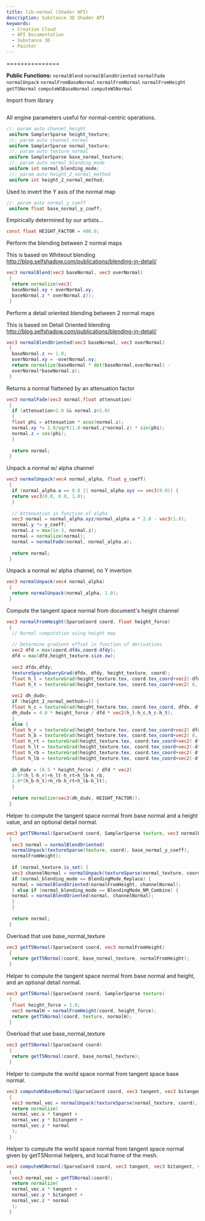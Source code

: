 ```yaml
---
title: lib-normal (Shader API)
description: Substance 3D Shader API
keywords:
  - Creative Cloud
  - API Documentation
  - Substance 3D
  - Painter
---
```














[ ](#section-0)












[ ](#section-1)


===============


**Public Functions:**
`normalBlend`
`normalBlendOriented`
`normalFade`
`normalUnpack`
`normalFromBaseNormal`
`normalFromNormal`
`normalFromHeight`
`getTSNormal`
`computeWSBaseNormal`
`computeWSNormal`


Import from library





```glsl


```







[ ](#section-2)

All engine parameters useful for normal-centric operations.





```glsl
//: param auto channel_height
 uniform SamplerSparse height_texture;
 //: param auto channel_normal
 uniform SamplerSparse normal_texture;
 //: param auto texture_normal
 uniform SamplerSparse base_normal_texture;
 //: param auto normal_blending_mode
 uniform int normal_blending_mode;
 //: param auto height_2_normal_method
 uniform int height_2_normal_method;
```







[ ](#section-3)

Used to invert the Y axis of the normal map





```glsl
//: param auto normal_y_coeff
 uniform float base_normal_y_coeff;
```







[ ](#section-4)

Empirically determined by our artists...





```glsl
const float HEIGHT_FACTOR = 400.0;
```







[ ](#section-5)

Perform the blending between 2 normal maps


This is based on Whiteout blending
 http://blog.selfshadow.com/publications/blending-in-detail/





```glsl
vec3 normalBlend(vec3 baseNormal, vec3 overNormal)
 {
  return normalize(vec3(
  baseNormal.xy + overNormal.xy,
  baseNormal.z * overNormal.z));
 }
```







[ ](#section-6)

Perform a detail oriented blending between 2 normal maps


This is based on Detail Oriented blending
 http://blog.selfshadow.com/publications/blending-in-detail/





```glsl
vec3 normalBlendOriented(vec3 baseNormal, vec3 overNormal)
 {
  baseNormal.z += 1.0;
  overNormal.xy = -overNormal.xy;
  return normalize(baseNormal * dot(baseNormal,overNormal) -
  overNormal*baseNormal.z);
 }
```







[ ](#section-7)

Returns a normal flattened by an attenuation factor





```glsl
vec3 normalFade(vec3 normal,float attenuation)
 {
  if (attenuation<1.0 && normal.z<1.0)
  {
  float phi = attenuation * acos(normal.z);
  normal.xy *= 1.0/sqrt(1.0-normal.z*normal.z) * sin(phi);
  normal.z = cos(phi);
  }
 
  return normal;
 }
```







[ ](#section-8)

Unpack a normal w/ alpha channel





```glsl
vec3 normalUnpack(vec4 normal_alpha, float y_coeff)
 {
  if (normal_alpha.a == 0.0 || normal_alpha.xyz == vec3(0.0)) {
  return vec3(0.0, 0.0, 1.0);
  }
 
  // Attenuation in function of alpha
  vec3 normal = normal_alpha.xyz/normal_alpha.a * 2.0 - vec3(1.0);
  normal.y *= y_coeff;
  normal.z = max(1e-3, normal.z);
  normal = normalize(normal);
  normal = normalFade(normal, normal_alpha.a);
 
  return normal;
 }
```







[ ](#section-9)

Unpack a normal w/ alpha channel, no Y invertion





```glsl
vec3 normalUnpack(vec4 normal_alpha)
 {
  return normalUnpack(normal_alpha, 1.0);
 }
```







[ ](#section-10)

Compute the tangent space normal from document's height channel





```glsl
vec3 normalFromHeight(SparseCoord coord, float height_force)
 {
  // Normal computation using height map
 
  // Determine gradient offset in function of derivatives
  vec2 dfd = max(coord.dfdx,coord.dfdy);
  dfd = max(dfd,height_texture.size.zw);
 
  vec2 dfdx,dfdy;
  textureSparseQueryGrad(dfdx, dfdy, height_texture, coord);
  float h_l = textureGrad(height_texture.tex, coord.tex_coord+vec2(-dfd.x, 0 ), dfdx, dfdy).r;
  float h_t = textureGrad(height_texture.tex, coord.tex_coord+vec2( 0, dfd.y), dfdx, dfdy).r;
 
  vec2 dh_dudv;
  if (height_2_normal_method==1) {
  float h_c = textureGrad(height_texture.tex, coord.tex_coord, dfdx, dfdy).r;
  dh_dudv = 4.0 * height_force / dfd * vec2(h_l-h_c,h_c-h_t);
  }
  else {
  float h_r = textureGrad(height_texture.tex, coord.tex_coord+vec2( dfd.x, 0 ), dfdx, dfdy).r;
  float h_b = textureGrad(height_texture.tex, coord.tex_coord+vec2( 0, -dfd.y), dfdx, dfdy).r;
  float h_rt = textureGrad(height_texture.tex, coord.tex_coord+vec2( dfd.x, dfd.y), dfdx, dfdy).r;
  float h_lt = textureGrad(height_texture.tex, coord.tex_coord+vec2(-dfd.x, dfd.y), dfdx, dfdy).r;
  float h_rb = textureGrad(height_texture.tex, coord.tex_coord+vec2( dfd.x, -dfd.y), dfdx, dfdy).r;
  float h_lb = textureGrad(height_texture.tex, coord.tex_coord+vec2(-dfd.x, -dfd.y), dfdx, dfdy).r;
 
  dh_dudv = (0.5 * height_force) / dfd * vec2(
  2.0*(h_l-h_r)+h_lt-h_rt+h_lb-h_rb,
  2.0*(h_b-h_t)+h_rb-h_rt+h_lb-h_lt);
  }
 
  return normalize(vec3(dh_dudv, HEIGHT_FACTOR));
 }
```







[ ](#section-11)

Helper to compute the tangent space normal from base normal and a height
 value, and an optional detail normal.





```glsl
vec3 getTSNormal(SparseCoord coord, SamplerSparse texture, vec3 normalFromHeight)
 {
  vec3 normal = normalBlendOriented(
  normalUnpack(textureSparse(texture, coord), base_normal_y_coeff),
  normalFromHeight);
 
  if (normal_texture.is_set) {
  vec3 channelNormal = normalUnpack(textureSparse(normal_texture, coord));
  if (normal_blending_mode == BlendingMode_Replace) {
  normal = normalBlendOriented(normalFromHeight, channelNormal);
  } else if (normal_blending_mode == BlendingMode_NM_Combine) {
  normal = normalBlendOriented(normal, channelNormal);
  }
  }
 
  return normal;
 }
```







[ ](#section-12)

Overload that use base_normal_texture





```glsl
vec3 getTSNormal(SparseCoord coord, vec3 normalFromHeight)
 {
  return getTSNormal(coord, base_normal_texture, normalFromHeight);
 }
```







[ ](#section-13)

Helper to compute the tangent space normal from base normal and height, and
 an optional detail normal.





```glsl
vec3 getTSNormal(SparseCoord coord, SamplerSparse texture)
 {
  float height_force = 1.0;
  vec3 normalH = normalFromHeight(coord, height_force);
  return getTSNormal(coord, texture, normalH);
 }
```







[ ](#section-14)

Overload that use base_normal_texture





```glsl
vec3 getTSNormal(SparseCoord coord)
 {
  return getTSNormal(coord, base_normal_texture);
 }
```







[ ](#section-15)

Helper to compute the world space normal from tangent space base normal.





```glsl
vec3 computeWSBaseNormal(SparseCoord coord, vec3 tangent, vec3 bitangent, vec3 normal)
 {
  vec3 normal_vec = normalUnpack(textureSparse(normal_texture, coord), base_normal_y_coeff);
  return normalize(
  normal_vec.x * tangent +
  normal_vec.y * bitangent +
  normal_vec.z * normal
  );
 }
```







[ ](#section-16)

Helper to compute the world space normal from tangent space normal given by
 getTSNormal helpers, and local frame of the mesh.





```glsl
vec3 computeWSNormal(SparseCoord coord, vec3 tangent, vec3 bitangent, vec3 normal)
 {
  vec3 normal_vec = getTSNormal(coord);
  return normalize(
  normal_vec.x * tangent +
  normal_vec.y * bitangent +
  normal_vec.z * normal
  );
 }
 
 
```






